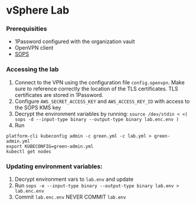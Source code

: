 # vSphere Lab

### Prerequisities

* 1Password configured with the organization vault
* OpenVPN client
* [SOPS](https://github.com/mozilla/sops)

### Accessing the lab

1. Connect to the VPN using the configuration file `config.openvpn`. Make sure to reference correctly the location of the TLS certificates. TLS certificates are stored in 1Password.
2. Configure `AWS_SECRET_ACCESS_KEY` and `AWS_ACCESS_KEY_ID` with access to the SOPS KMS key
3. Decrypt the environment variables by running: `source /dev/stdin < <( sops -d --input-type binary --output-type binary lab.enc.env )`
4. Run

```shell
platform-cli kubeconfig admin -c green.yml -c lab.yml > green-admin.yml`
export KUBECONFIG=green-admin.yml
kubectl get nodes
```

### Updating environment variables:

1. Decrypt environment vars to `lab.env` and update
2. Run `sops -e --input-type binary --output-type binary lab.env > lab.enc.env`
3. Commit `lab.enc.env` NEVER COMMIT `lab.env`
